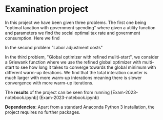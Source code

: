 # Examination project
In this project we have been given three problems. The first one being "optimal taxation with government spending" where given a utility function and parameters we find the social optimal tax rate and government consumption. Here we find

In the second problem "Labor adjustment costs" 

In the third problem, "Global optimizer with refined muliti-start", we consider a Griewank function where we use the refined global optimizer with multi-start to see how long it takes to converge towards the global minimum with different warm-up iterations. We find that the total interation counter is much larger with more warm-up interations meaning there is slower convergence with more warm-up iterations.


The **results** of the project can be seen from running [Exam-2023-notebook.ipynb] (Exam-2023-notebook.ipynb)

**Dependencies:** Apart from a standard Anaconda Python 3 installation, the project requires no further packages.
